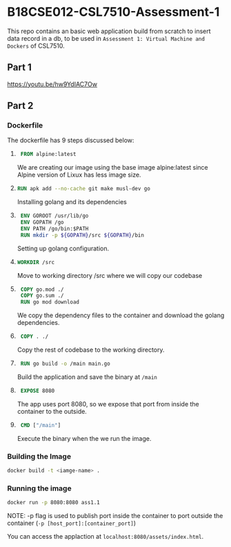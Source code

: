 # B18CSE012-CSL7510-Assessment-1

This repo contains an basic web application build from scratch to insert data record in a db, to be used in `Assessment 1: Virtual Machine and Dockers` of CSL7510.

## Part 1

https://youtu.be/hw9YdIAC7Ow

## Part 2

### Dockerfile

The dockerfile has 9 steps discussed below:

1. ```dockerfile
    FROM alpine:latest
    ```

    We are creating our image using the base image alpine:latest since Alpine version of Lixux has less image size.

2. ```dockerfile
   RUN apk add --no-cache git make musl-dev go
   ```

   Installing golang and its dependencies

3. ```dockerfile
    ENV GOROOT /usr/lib/go
    ENV GOPATH /go
    ENV PATH /go/bin:$PATH
    RUN mkdir -p ${GOPATH}/src ${GOPATH}/bin

   ```

   Setting up golang configuration.

4. ```dockerfile
   WORKDIR /src
   ```

   Move to working directory /src where we will copy our codebase

5. ```dockerfile
    COPY go.mod ./
    COPY go.sum ./
    RUN go mod download
   ```

   We copy the dependency files to the container and download the golang dependencies.

6. ```dockerfile
    COPY . ./
   ```

   Copy the rest of codebase to the working directory.

7. ```dockerfile
    RUN go build -o /main main.go
   ```

   Build the application and save the binary at `/main`

8. ```dockerfile
    EXPOSE 8080
   ```

   The app uses port 8080, so we expose that port from inside the container to the outside.

9. ```dockerfile
    CMD ["/main"]
   ```

   Execute the binary when the we run the image.

### Building the Image

```bash
docker build -t <iamge-name> .
```

### Running the image

```bash
docker run -p 8080:8080 ass1.1
```

NOTE: -p flag is used to publish port inside the container to port outside the container (`-p [host_port]:[container_port]`)

You can access the applaction at `localhost:8080/assets/index.html`.
